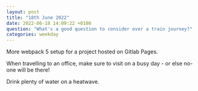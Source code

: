 ```yaml
---
layout: post
title: "18th June 2022"
date: 2022-06-18 14:09:22 +0100
question: "What's a good question to consider over a train journey?"
categories: weekday
---
```


More webpack 5 setup for a project hosted on Gitlab Pages.

When travelling to an office, make sure to visit on a busy day - or else no-one will be there!

Drink plenty of water on a heatwave.
